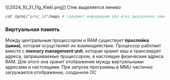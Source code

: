 ![[2024_10_31_11g_Kleki.png]]
	Стек выделяется лениво
	
```bash
cat /proc/"proc_id"/maps # содержит информацию обо всез диапазонах памяти, которые выделены для данного процесса, и что им соответствует
```
### Виртуальная память
Между центральным процессором и RAM существует **прослойка (шина)**, которая осущствляет их взаимодействие. 
Процессор работает вместе с **memory management unit**, которая хранит кеш и транслирует адреса, запрашиваемые процессором, в настоящие физические адреса RAM. Для этого она хранит отображение мужду виртуальными адресами и настоящими. При запуске программы в MMU частично загружается отображение, созданное ОС